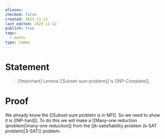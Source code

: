 ```yaml
---
aliases: 
checked: false
created: 2023-11-12
last_edited: 2023-11-12
publish: true
tags:
  - maths
type: lemma
---
```

# Statement

> [!important] Lemma
> [[Subset-sum problem]] is [[NP-Complete]].

# Proof
We already know the [[Subset-sum problem is in NP]]. So we need to show it is [[NP-hard]]. To do this we will make a [[Many-one reduction (problem)|many-one reduction]] from the [[k-satisfiability problem (k-SAT problem)|3-SAT]] problem.

